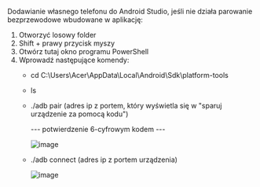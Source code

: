 Dodawianie własnego telefonu do Android Studio, jeśli nie działa parowanie bezprzewodowe wbudowane w aplikację:
  1) Otworzyć losowy folder
  2) Shift + prawy przycisk myszy
  3) Otwórz tutaj okno programu PowerShell
  4) Wprowadź następujące komendy:
     -   cd C:\Users\Acer\AppData\Local\Android\Sdk\platform-tools
     -   ls
     -   ./adb pair (adres ip z portem, który wyświetla się w "sparuj urządzenie za pomocą kodu")

         --- potwierdzenie 6-cyfrowym kodem ---
         
         ![image](https://github.com/user-attachments/assets/330d2404-b915-4198-a360-c08e21f7fb27)

     -   ./adb connect (adres ip z portem urządzenia)
       
         ![image](https://github.com/user-attachments/assets/9ce9853c-a290-4624-b20b-b143d827e0c7)
